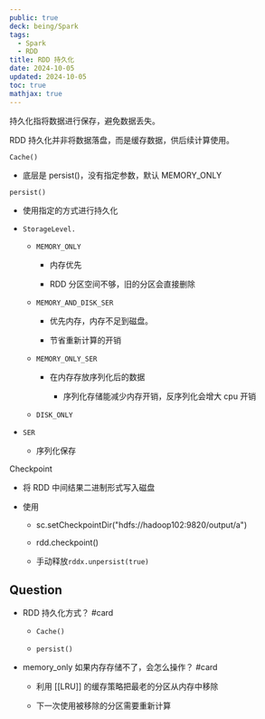 ```yaml
---
public: true
deck: being/Spark
tags:
  - Spark
  - RDD
title: RDD 持久化
date: 2024-10-05
updated: 2024-10-05
toc: true
mathjax: true
---
```


持久化指将数据进行保存，避免数据丢失。

RDD 持久化并非将数据落盘，而是缓存数据，供后续计算使用。

`Cache()`
  + 底层是 persist()，没有指定参数，默认 MEMORY_ONLY

`persist()`
  + 使用指定的方式进行持久化
  + `StorageLevel.`

    + `MEMORY_ONLY`

      + 内存优先

      + RDD 分区空间不够，旧的分区会直接删除

    + `MEMORY_AND_DISK_SER`

      + 优先内存，内存不足到磁盘。

      + 节省重新计算的开销

    + `MEMORY_ONLY_SER`

      + 在内存存放序列化后的数据

        + 序列化存储能减少内存开销，反序列化会增大 cpu 开销

    + `DISK_ONLY`

  + `SER`

    + 序列化保存

Checkpoint

  + 将 RDD 中间结果二进制形式写入磁盘

  + 使用

    + sc.setCheckpointDir("hdfs://hadoop102:9820/output/a")

    + rdd.checkpoint()

    + 手动释放`rddx.unpersist(true)`

## Question

  + RDD 持久化方式？ #card
    + `Cache()`


    + `persist()`


  + memory_only 如果内存存储不了，会怎么操作？ #card
    + 利用 [[LRU]] 的缓存策略把最老的分区从内存中移除

    + 下一次使用被移除的分区需要重新计算
